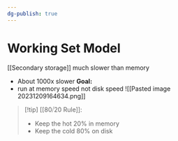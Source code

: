 ```yaml
---
dg-publish: true
---
```

# Working Set Model
[[Secondary storage]] much slower than memory
* About 1000x slower
**Goal:**
* run at memory speed not disk speed
![[Pasted image 20231209164634.png]]

> [!tip] [[80⧸20 Rule]]:
> * Keep the hot 20% in memory
> * Keep the cold 80% on disk

